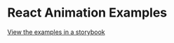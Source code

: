 # React Animation Examples

[View the examples in a storybook](https://aholachek.github.io/building-advanced-react-animations/)